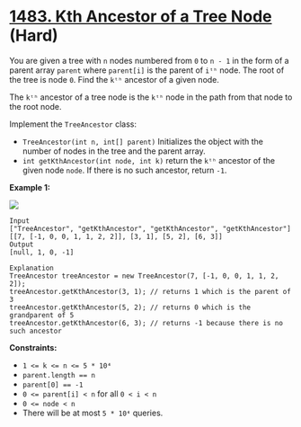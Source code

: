 # [1483. Kth Ancestor of a Tree Node][link] (Hard)

[link]: https://leetcode.cn/problems/kth-ancestor-of-a-tree-node/

You are given a tree with `n` nodes numbered from `0` to `n - 1` in the form of a parent array
`parent` where `parent[i]` is the parent of `iᵗʰ` node. The root of the tree is node `0`. Find the
`kᵗʰ` ancestor of a given node.

The `kᵗʰ` ancestor of a tree node is the `kᵗʰ` node in the path from that node to the root node.

Implement the `TreeAncestor` class:

- `TreeAncestor(int n, int[] parent)` Initializes the object with the number of nodes in the tree and
the parent array.
- `int getKthAncestor(int node, int k)` return the `kᵗʰ` ancestor of the given node `node`. If there
is no such ancestor, return `-1`.

**Example 1:**

![](https://assets.leetcode.com/uploads/2019/08/28/1528_ex1.png)

```
Input
["TreeAncestor", "getKthAncestor", "getKthAncestor", "getKthAncestor"]
[[7, [-1, 0, 0, 1, 1, 2, 2]], [3, 1], [5, 2], [6, 3]]
Output
[null, 1, 0, -1]

Explanation
TreeAncestor treeAncestor = new TreeAncestor(7, [-1, 0, 0, 1, 1, 2, 2]);
treeAncestor.getKthAncestor(3, 1); // returns 1 which is the parent of 3
treeAncestor.getKthAncestor(5, 2); // returns 0 which is the grandparent of 5
treeAncestor.getKthAncestor(6, 3); // returns -1 because there is no such ancestor
```

**Constraints:**

- `1 <= k <= n <= 5 * 10⁴`
- `parent.length == n`
- `parent[0] == -1`
- `0 <= parent[i] < n` for all `0 < i < n`
- `0 <= node < n`
- There will be at most `5 * 10⁴` queries.
